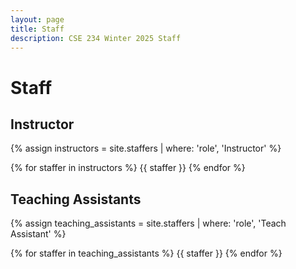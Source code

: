 ```yaml
---
layout: page
title: Staff
description: CSE 234 Winter 2025 Staff
---
```


# Staff

## Instructor

{% assign instructors = site.staffers | where: 'role', 'Instructor' %}

<div class="role flex">
{% for staffer in instructors %}
{{ staffer }}
{% endfor %}
</div>

<!-- ## Lead GSIs

_All office hours are held in-person in Warren 101 unless otherwise specified_

{% assign leads = site.staffers | where: 'role', '20-hour Lead uGSI (UCS2)' %}

<div class="role flex">
{% for staffer in leads %}
{{ staffer }}
{% endfor %}
</div> -->

## Teaching Assistants

<!-- _All office hours are held in-person in Warren 101 unless otherwise specified_ -->

{% assign teaching_assistants = site.staffers | where: 'role', 'Teach Assistant' %}

<div class="role flex">
{% for staffer in teaching_assistants %}
{{ staffer }}
{% endfor %}
</div>

<!-- ## Tutors

{% assign tutors = site.staffers | where: 'role', 'Tutor (UCS1)' %}

<div class="role flex">
{% for staffer in tutors %}
{{ staffer }}
{% endfor %}
</div>  -->

<script src="../assets/darkmode.js"></script>
<script>
  window.addEventListener("DOMContentLoaded", (event) => {
    onLoad();
});
</script>
